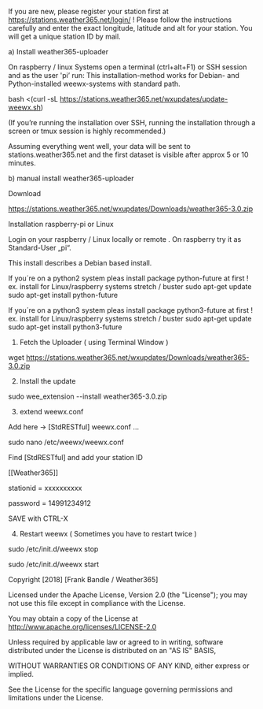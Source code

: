 If you are new, please register your station first at https://stations.weather365.net/login/ ! Please follow the instructions carefully and enter the exact longitude, latitude and alt for your station. You will get a unique station ID by mail.

a) Install weather365-uploader

On raspberry / linux Systems open a terminal (ctrl+alt+F1) or SSH session and as the user 'pi’ run: This installation-method works for Debian- and Python-installed weewx-systems with standard path.

bash <(curl -sL https://stations.weather365.net/wxupdates/update-weewx.sh)

(If you’re running the installation over SSH, running the installation through a screen or tmux session is highly recommended.)

Assuming everything went well, your data will be sent to stations.weather365.net and the first dataset is visible after approx 5 or 10 minutes.

b) manual install weather365-uploader

Download

https://stations.weather365.net/wxupdates/Downloads/weather365-3.0.zip

Installation raspberry-pi or Linux

Login on your raspberry / Linux locally or remote . On raspberry try it as Standard-User „pi“.

This install describes a Debian based install.

If you´re on a python2 system pleas install package python-future at first ! 
ex. install for Linux/raspberry systems stretch / buster 
sudo apt-get update 
sudo apt-get install python-future

If you´re on a python3 system pleas install package python3-future at first ! 
ex. install for Linux/raspberry systems stretch / buster 
sudo apt-get update 
sudo apt-get install python3-future

1. Fetch the Uploader ( using Terminal Window )

wget https://stations.weather365.net/wxupdates/Downloads/weather365-3.0.zip

2. Install the update

sudo wee_extension --install weather365-3.0.zip

3. extend weewx.conf

Add here -> [StdRESTful] weewx.conf …

sudo nano /etc/weewx/weewx.conf

Find [StdRESTful] and add your station ID

[[Weather365]]

stationid = xxxxxxxxxx

password = 14991234912

SAVE with CTRL-X

4. Restart weewx ( Sometimes you have to restart twice )

sudo /etc/init.d/weewx stop

sudo /etc/init.d/weewx start

Copyright [2018] [Frank Bandle / Weather365]

Licensed under the Apache License, Version 2.0 (the "License"); you may not use this file except in compliance with the License.

You may obtain a copy of the License at http://www.apache.org/licenses/LICENSE-2.0

Unless required by applicable law or agreed to in writing, software distributed under the License is distributed on an "AS IS" BASIS,

WITHOUT WARRANTIES OR CONDITIONS OF ANY KIND, either express or implied.

See the License for the specific language governing permissions and limitations under the License.
